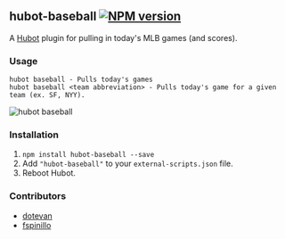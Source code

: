 ## hubot-baseball [![NPM version](https://badge.fury.io/js/hubot-baseball.png)](http://badge.fury.io/js/hubot-baseball)

A [Hubot](https://github.com/github/hubot) plugin for pulling in today's MLB games (and scores).

### Usage

    hubot baseball - Pulls today's games
    hubot baseball <team abbreviation> - Pulls today's game for a given team (ex. SF, NYY).

![hubot baseball](https://raw.githubusercontent.com/jonursenbach/hubot-baseball/master/usage.png)

### Installation
1. `npm install hubot-baseball --save`
2. Add `"hubot-baseball"` to your `external-scripts.json` file.
3. Reboot Hubot.

### Contributors

* [dotevan](https://github.com/dotevan)
* [fspinillo](https://github.com/fspinillo)
